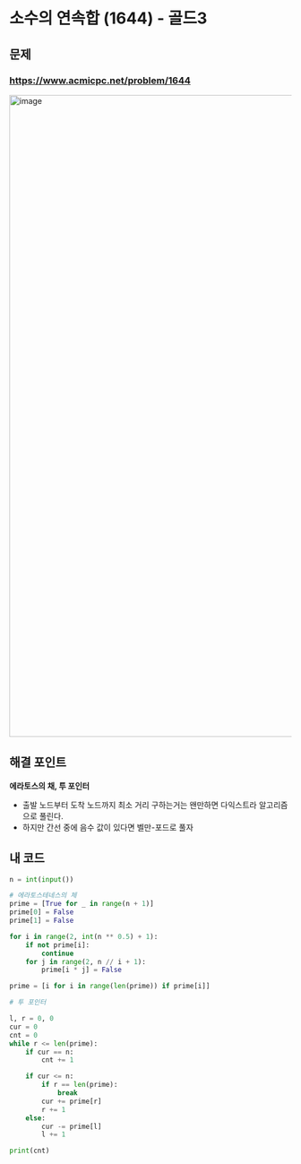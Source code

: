 # 소수의 연속합  (1644) - 골드3

## 문제 
### https://www.acmicpc.net/problem/1644
<img width="1146" alt="image" src="https://user-images.githubusercontent.com/72330884/191724782-77754685-a990-48f4-a43f-1576de7b9233.png">

## 해결 포인트
**에라토스의 채, 투 포인터**
- 출발 노드부터 도착 노드까지 최소 거리 구하는거는 왠만하면 다익스트라 알고리즘으로 풀린다.
- 하지만 간선 중에 음수 값이 있다면 벨만-포드로 풀자

## 내 코드
```python
n = int(input())

# 에라토스테네스의 체
prime = [True for _ in range(n + 1)]
prime[0] = False
prime[1] = False

for i in range(2, int(n ** 0.5) + 1):
    if not prime[i]:
        continue
    for j in range(2, n // i + 1):
        prime[i * j] = False

prime = [i for i in range(len(prime)) if prime[i]]

# 투 포인터

l, r = 0, 0
cur = 0
cnt = 0
while r <= len(prime):
    if cur == n:
        cnt += 1

    if cur <= n:
        if r == len(prime):
            break
        cur += prime[r]
        r += 1
    else:
        cur -= prime[l]
        l += 1

print(cnt)
```
